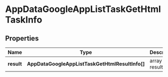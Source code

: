 # AppDataGoogleAppListTaskGetHtmlTaskInfo

## Properties

| Name | Type | Description | Notes |
|------------ | ------------- | ------------- | -------------|
**result** | **AppDataGoogleAppListTaskGetHtmlResultInfo[]** | array of results |[optional]|